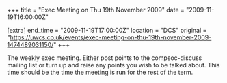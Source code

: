 +++
title = "Exec Meeting on Thu 19th November 2009"
date = "2009-11-19T16:00:00Z"

[extra]
end_time = "2009-11-19T17:00:00Z"
location = "DCS"
original = "https://uwcs.co.uk/events/exec-meeting-on-thu-19th-november-2009-1474489031150/"
+++

The weekly exec meeting. Either post points to the compsoc-discuss mailing list or turn up and raise any points you wish to be talked about. This time should be the time the meeting is run for the rest of the term.

